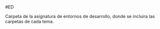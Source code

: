 #ED

Carpeta de la asignatura de entornos de desarrollo, donde se incluira las carpetas de cada tema.
